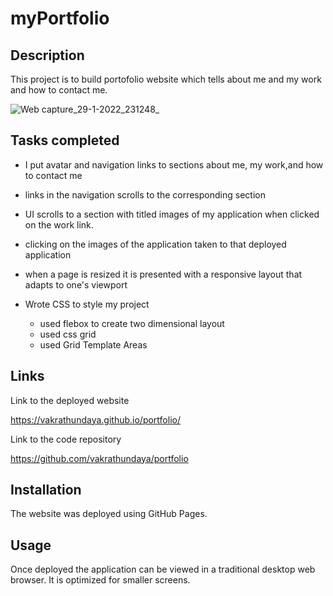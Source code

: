# myPortfolio

Description
-----------

This project is to build portofolio website which tells about me and my work and how to contact me.



![Web capture_29-1-2022_231248_](https://user-images.githubusercontent.com/94205464/151686331-03aa35c6-05ef-410a-b59a-10cf01a209e7.jpeg)


Tasks completed
---------------

* I put avatar and navigation links to sections about me, my work,and how to contact me
* links in the navigation scrolls to the corresponding section
* UI scrolls to a section with titled images of my application when clicked on the work link.
* clicking on the images of the application taken to that deployed application
*  when a page is resized it is presented with a responsive layout that adapts to one's viewport

* Wrote CSS to style my project
    * used flebox to create two dimensional layout
    * used css grid 
    * used Grid Template Areas


Links
------

Link to the deployed website

https://vakrathundaya.github.io/portfolio/

Link to the code repository

https://github.com/vakrathundaya/portfolio

Installation
------------

The website was deployed using GitHub Pages.

Usage
-----
Once deployed the application can be viewed in a traditional desktop web browser. It is optimized for smaller screens.